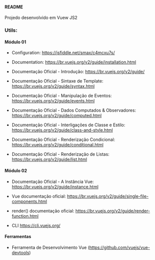 #### README

Projedo desenvolvido em Vuew JS2

### Utils: 

#### Módulo 01

* Configuration: https://jsfiddle.net/smax/c4mcxu7s/

* Documentation: https://br.vuejs.org/v2/guide/installation.html

* Documentação Oficial - Introdução: https://br.vuejs.org/v2/guide/

* Documentação Oficial - Sintaxe de Template: https://br.vuejs.org/v2/guide/syntax.html

* Documentação Oficial - Manipulação de Eventos: https://br.vuejs.org/v2/guide/events.html

* Documentação Oficial - Dados Computados & Observadores: https://br.vuejs.org/v2/guide/computed.html

* Documentação Oficial - Interligações de Classe e Estilo: https://br.vuejs.org/v2/guide/class-and-style.html

* Documentação Oficial - Renderização Condicional: https://br.vuejs.org/v2/guide/conditional.html

* Documentação Oficial - Renderização de Listas: https://br.vuejs.org/v2/guide/list.html

#### Módulo 02

* Documentação Oficial - A Instância Vue: https://br.vuejs.org/v2/guide/instance.html

* Vue documentação oficial: https://br.vuejs.org/v2/guide/single-file-components.html

*  render()  documentação oficial: https://br.vuejs.org/v2/guide/render-function.html

* CLI https://cli.vuejs.org/

#### Ferramentas

* Ferramenta de Desenvolvimento Vue (https://github.com/vuejs/vue-devtools)